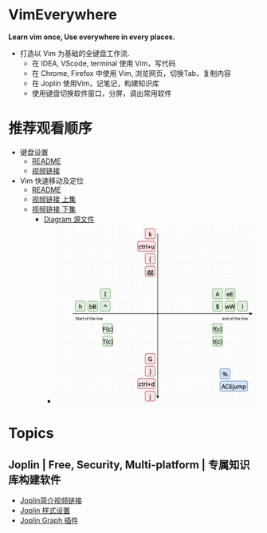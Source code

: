 # VimEverywhere
**Learn vim once, Use everywhere in every places.**

- 打造以 Vim 为基础的全键盘工作流.
	- 在 IDEA, VScode, terminal 使用 Vim，写代码
	- 在 Chrome, Firefox 中使用 Vim, 浏览网页，切换Tab，复制内容
	- 在 Joplin 使用Vim，记笔记，构建知识库
	- 使用键盘切换软件窗口，分屏，调出常用软件

# 推荐观看顺序

- 键盘设置
	- [README](./Vim/karabiner改键设置/README.md)
	- [视频链接](https://www.bilibili.com/video/BV12g411N7hv/)
- Vim 快速移动及定位
	- [README](./Vim/移动/README.md)
  - [视频链接 上集](https://www.bilibili.com/video/BV1K44y1a7Sw/)
  - [视频链接 下集](https://www.bilibili.com/video/BV1734y1r7E5/)
	- [Diagram 源文件](./Vim/移动/Vim%20Movements.drawio)
		- ![movement](./Vim/移动/移动定位.png)

# Topics
## Joplin | Free, Security, Multi-platform | 专属知识库构建软件

- [Joplin简介视频链接](https://www.bilibili.com/video/BV1hY41147ix/)
- [Joplin 样式设置](./joplin样式设置/README.md)
- [Joplin Graph 插件](https://www.bilibili.com/video/BV1rb4y1v7cV/)